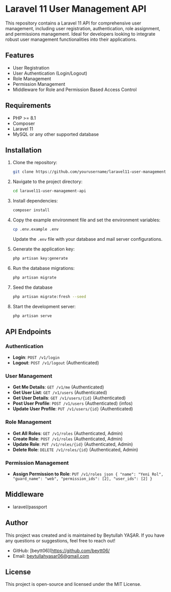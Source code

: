# Laravel 11 User Management API

This repository contains a Laravel 11 API for comprehensive user management, including user registration, authentication, role assignment, and permissions management. Ideal for developers looking to integrate robust user management functionalities into their applications.

## Features

-   User Registration
-   User Authentication (Login/Logout)
-   Role Management
-   Permission Management
-   Middleware for Role and Permission Based Access Control

## Requirements

-   PHP >= 8.1
-   Composer
-   Laravel 11
-   MySQL or any other supported database

## Installation

1. Clone the repository:

    ```bash
    git clone https://github.com/yourusername/laravel11-user-management-api.git
    ```

2. Navigate to the project directory:

    ```bash
    cd laravel11-user-management-api
    ```

3. Install dependencies:

    ```bash
    composer install
    ```

4. Copy the example environment file and set the environment variables:

    ```bash
    cp .env.example .env
    ```

    Update the `.env` file with your database and mail server configurations.

5. Generate the application key:

    ```bash
    php artisan key:generate
    ```

6. Run the database migrations:

    ```bash
    php artisan migrate
    ```

7. Seed the database

    ```bash
    php artisan migrate:fresh --seed
    ```

8. Start the development server:

    ```bash
    php artisan serve
    ```

## API Endpoints

### Authentication

-   **Login**: `POST /v1/login`
-   **Logout**: `POST /v1/logout` (Authenticated)

### User Management

-   **Get Me Details**: `GET /v1/me` (Authenticated)
-   **Get User List**: `GET /v1/users` (Authenticated)
-   **Get User Details**: `GET /v1/users/{id}` (Authenticated)
-   **Post User Profile**: `POST /v1/users` (Authenticated) (infos)
-   **Update User Profile**: `PUT /v1/users/{id}` (Authenticated)

### Role Management

-   **Get All Roles**: `GET /v1/roles` (Authenticated, Admin)
-   **Create Role**: `POST /v1/roles` (Authenticated, Admin)
-   **Update Role**: `PUT /v1/roles/{id}` (Authenticated, Admin)
-   **Delete Role**: `DELETE /v1/roles/{id}` (Authenticated, Admin)

### Permission Management

-   **Assign Permission to Role**: `PUT /v1/roles json
{
        "name": "Yeni Rol",
        "guard_name": "web",
        "permission_ids": [2],
        "user_ids": [2]
}`

## Middleware

-   laravel/passport

## Author

This project was created and is maintained by Beytullah YAŞAR. If you have any questions or suggestions, feel free to reach out!

-   GitHub: [beytt06](https://github.com/beytt06/
-   Email: [beytullahyasar06@gmail.com](mailto:beytullahyasar06@gmail.com)

## License

This project is open-source and licensed under the MIT License.

```

```

